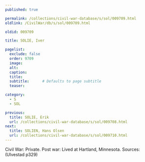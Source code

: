 ```yaml
---
published: true

permalink: /collections/civil-war-database/s/sol/009709.html
oldlink: /CivilWar/db/s/sol/009709.html

oldid: 009709

title: SOLIE, Iver

pagelist:
  exclude: false
  order: 9709
  image: 
  alt:
  caption:
  title:
  subtitle:      # Defaults to page subtitle
  teaser:

category: 
  - S 
  - SOL

previous:
  title: SOLIE, Erik
  url: /collections/civil-war-database/s/sol/009708.html  
next:
  title: SOLIEN, Hans Olsen
  url: /collections/civil-war-database/s/sol/009710.html   
---
```

Civil War: Private. Post war: Lived at Hartland, Minnesota. Sources: (Ulvestad p329)